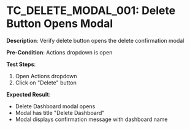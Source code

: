 # TC_DELETE_MODAL_001: Delete Button Opens Modal

**Description**: Verify delete button opens the delete confirmation modal

**Pre-Condition**: Actions dropdown is open

**Test Steps**:
1. Open Actions dropdown
2. Click on "Delete" button

**Expected Result**:
- Delete Dashboard modal opens
- Modal has title "Delete Dashboard"
- Modal displays confirmation message with dashboard name